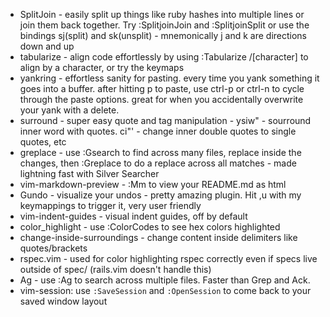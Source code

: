 * SplitJoin - easily split up things like ruby hashes into multiple lines or join them back together. Try :SplitjoinJoin and :SplitjoinSplit or use the bindings sj(split) and sk(unsplit) - mnemonically j and k are directions down and up
* tabularize - align code effortlessly by using :Tabularize /[character] to align by a character, or try the keymaps
* yankring - effortless sanity for pasting. every time you yank something it goes into a buffer. after hitting p to paste, use ctrl-p or ctrl-n to cycle through the paste options. great for when you accidentally overwrite your yank with a delete.
* surround - super easy quote and tag manipulation - ysiw" - sourround inner word with quotes. ci"' - change inner double quotes to single quotes, etc
* greplace - use :Gsearch to find across many files, replace inside the changes, then :Greplace to do a replace across all matches - made lightning fast with Silver Searcher
* vim-markdown-preview - :Mm to view your README.md as html
* Gundo - visualize your undos - pretty amazing plugin. Hit ,u with my keymappings to trigger it, very user friendly
* vim-indent-guides - visual indent guides, off by default
* color_highlight - use :ColorCodes to see hex colors highlighted
* change-inside-surroundings - change content inside delimiters like quotes/brackets
* rspec.vim - used for color highlighting rspec correctly even if specs live outside of spec/ (rails.vim doesn't handle this)
* Ag - use :Ag to search across multiple files. Faster than Grep and Ack.
* vim-session: use `:SaveSession` and `:OpenSession` to come back to your saved window layout
